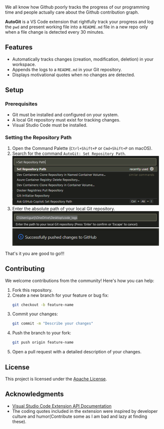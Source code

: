 We all know how Github poorly tracks the progress of our programming time and people actually care about the Github contribution graph.

**AutoGit** is a VS Code extension that rightfully track your progress and log the `pwd` and present working file into a `README.md` file in a new repo only when a file change is detected every 30 minutes.


## Features
- Automatically tracks changes (creation, modification, deletion) in your workspace.
- Appends the logs to a `README.md` in your Git repository.
- Displays motivational quotes when no changes are detected.


## Setup

### Prerequisites
- Git must be installed and configured on your system.
- A local Git repository must exist for tracking changes.
- Visual Studio Code must be installed.



### Setting the Repository Path
1. Open the Command Palette (`Ctrl+Shift+P` or `Cmd+Shift+P` on macOS).
2. Search for the command `AutoGit: Set Repository Path`.
   ![Open Command Palette](images/demo2.png)
3. Enter the absolute path of your local Git repository.
   ![Set repo path](images/demo3.png)
   ![Notification](images/demo4.png)

That's it you are good to go!!!


## Contributing
We welcome contributions from the community! Here's how you can help:

1. Fork this repository.
2. Create a new branch for your feature or bug fix:
   ```bash
   git checkout -b feature-name
   ```
3. Commit your changes:
   ```bash
   git commit -m "Describe your changes"
   ```
4. Push the branch to your fork:
   ```bash
   git push origin feature-name
   ```
5. Open a pull request with a detailed description of your changes.


## License

This project is licensed under the [Apache License](LICENSE).



## Acknowledgments
- [Visual Studio Code Extension API Documentation](https://code.visualstudio.com/api)
- The coding quotes included in the extension were inspired by developer culture and humor(Contribute some as I am bad and lazy at finding these).

